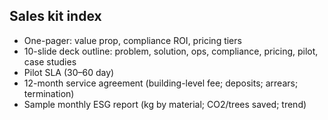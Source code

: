 ## Sales kit index

- One-pager: value prop, compliance ROI, pricing tiers
- 10-slide deck outline: problem, solution, ops, compliance, pricing, pilot, case studies
- Pilot SLA (30–60 day)
- 12-month service agreement (building-level fee; deposits; arrears; termination)
- Sample monthly ESG report (kg by material; CO2/trees saved; trend)


